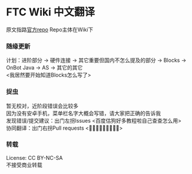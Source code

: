 # FTC Wiki 中文翻译
原文指路[官方repo](https://github.com/ftctechnh/ftc_app/wiki)
Repo主体在Wiki下

### 随缘更新
计划：进阶部分 -> 硬件连接 ->  其它重要但国内不怎么提及的部分 -> Blocks -> OnBot Java -> AS -> 其它的其它  
<我居然要开始知道Blocks怎么写了>

### 捉虫
暂无校对，近阶段错误会比较多  
因为没有安卓手机，菜单栏名字大概会写错，请大家把正确的告诉我  
发现错误/提交建议：出门左拐Issues <百度估狗好多教程啦自己查查怎么用>  
协同翻译：出门右拐Pull requests <👏👏👏👏👏👏👏👏👏>  

### 转载
License: CC BY-NC-SA  
不接受商业转载  
